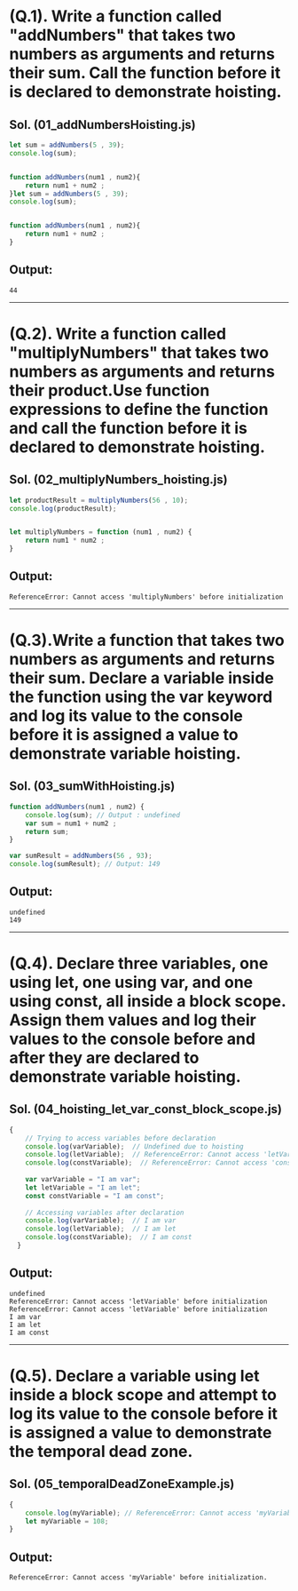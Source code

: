 # (Q.1). Write a function called "addNumbers" that takes two numbers as arguments and returns their sum. Call the function before it is declared to demonstrate hoisting.

## Sol. (01_addNumbersHoisting.js)
```javascript
let sum = addNumbers(5 , 39);
console.log(sum);


function addNumbers(num1 , num2){
    return num1 + num2 ;
}let sum = addNumbers(5 , 39);
console.log(sum);


function addNumbers(num1 , num2){
    return num1 + num2 ;
}
```

## Output:
```Output
44
```

<hr>

# (Q.2). Write a function called "multiplyNumbers" that takes two numbers as arguments and returns their product.Use function expressions to define the function and call the function before it is declared to demonstrate hoisting.

## Sol. (02_multiplyNumbers_hoisting.js)
```javascript
let productResult = multiplyNumbers(56 , 10);
console.log(productResult);


let multiplyNumbers = function (num1 , num2) {
    return num1 * num2 ;
}
```

## Output:
```Output
ReferenceError: Cannot access 'multiplyNumbers' before initialization
```

<hr>

# (Q.3).Write a function that takes two numbers as arguments and returns their sum. Declare a variable inside the function using the var keyword and log its value to the console before it is assigned a value to demonstrate variable hoisting.

## Sol. (03_sumWithHoisting.js)
```javascript
function addNumbers(num1 , num2) {
    console.log(sum); // Output : undefined
    var sum = num1 + num2 ;
    return sum;
}

var sumResult = addNumbers(56 , 93);
console.log(sumResult); // Output: 149
```

## Output:
```Output
undefined
149
```

<hr>

# (Q.4). Declare three variables, one using let, one using var, and one using const, all inside a block scope. Assign them values and log their values to the console before and after they are declared to demonstrate variable hoisting.

## Sol. (04_hoisting_let_var_const_block_scope.js)
```javascript
{
    // Trying to access variables before declaration
    console.log(varVariable);  // Undefined due to hoisting
    console.log(letVariable);  // ReferenceError: Cannot access 'letVariable' before initialization
    console.log(constVariable);  // ReferenceError: Cannot access 'constVariable' before initialization
  
    var varVariable = "I am var";
    let letVariable = "I am let";
    const constVariable = "I am const";
  
    // Accessing variables after declaration
    console.log(varVariable);  // I am var
    console.log(letVariable);  // I am let
    console.log(constVariable);  // I am const
  }
```

## Output:
```Output
undefined
ReferenceError: Cannot access 'letVariable' before initialization
ReferenceError: Cannot access 'letVariable' before initialization
I am var
I am let
I am const
```

<hr>

# (Q.5). Declare a variable using let inside a block scope and attempt to log its value to the console before it is assigned a value to demonstrate the temporal dead zone.

## Sol. (05_temporalDeadZoneExample.js)
```javascript
{
    console.log(myVariable); // ReferenceError: Cannot access 'myVariable' before initialization.
    let myVariable = 108;
}
```

## Output:
```Output
ReferenceError: Cannot access 'myVariable' before initialization.
```